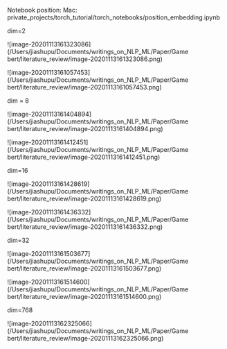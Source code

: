 Notebook position: Mac: private_projects/torch_tutorial/torch_notebooks/position_embedding.ipynb

dim=2

![image-20201113161323086](/Users/jiashupu/Documents/writings_on_NLP_ML/Paper/Game bert/literature_review/image-20201113161323086.png)

![image-20201113161057453](/Users/jiashupu/Documents/writings_on_NLP_ML/Paper/Game bert/literature_review/image-20201113161057453.png)

dim = 8

![image-20201113161404894](/Users/jiashupu/Documents/writings_on_NLP_ML/Paper/Game bert/literature_review/image-20201113161404894.png)

![image-20201113161412451](/Users/jiashupu/Documents/writings_on_NLP_ML/Paper/Game bert/literature_review/image-20201113161412451.png)

dim=16

![image-20201113161428619](/Users/jiashupu/Documents/writings_on_NLP_ML/Paper/Game bert/literature_review/image-20201113161428619.png)

![image-20201113161436332](/Users/jiashupu/Documents/writings_on_NLP_ML/Paper/Game bert/literature_review/image-20201113161436332.png)

dim=32

![image-20201113161503677](/Users/jiashupu/Documents/writings_on_NLP_ML/Paper/Game bert/literature_review/image-20201113161503677.png)

![image-20201113161514600](/Users/jiashupu/Documents/writings_on_NLP_ML/Paper/Game bert/literature_review/image-20201113161514600.png)

dim=768

![image-20201113162325066](/Users/jiashupu/Documents/writings_on_NLP_ML/Paper/Game bert/literature_review/image-20201113162325066.png)

